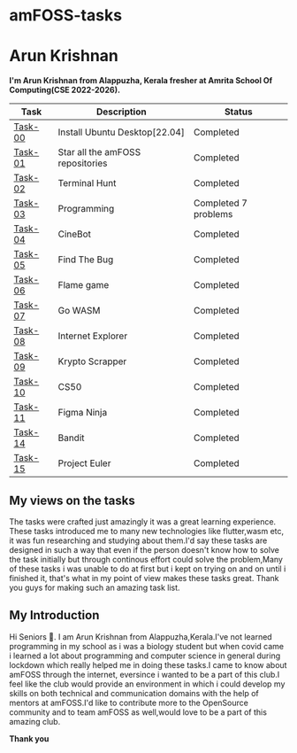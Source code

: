 # amFOSS-tasks

# Arun Krishnan

**I'm Arun Krishnan from Alappuzha, Kerala fresher at Amrita School Of Computing(CSE 2022-2026).**

**Task**|**Description**|**Status**
--------|---------------|-------------
[Task-00](https://github.com/ArunKrishnan0x168/amfoss-tasks/tree/main/task-00)|Install Ubuntu Desktop[22.04]|Completed
[Task-01](https://github.com/ArunKrishnan0x168/amfoss-tasks/tree/main/task-01)|Star all the amFOSS repositories|Completed
[Task-02](https://github.com/ArunKrishnan0x168/amfoss-tasks/tree/main/task-02)|Terminal Hunt|Completed
[Task-03](https://github.com/ArunKrishnan0x168/amfoss-tasks/tree/main/task-03)|Programming|Completed 7 problems
[Task-04](https://github.com/ArunKrishnan0x168/amfoss-tasks/tree/main/task-04)|CineBot|Completed
[Task-05](https://github.com/ArunKrishnan0x168/amfoss-tasks/tree/main/task-05)|Find The Bug|Completed
[Task-06](https://github.com/ArunKrishnan0x168/amfoss-tasks/tree/main/task-06)|Flame game|Completed
[Task-07](https://github.com/ArunKrishnan0x168/amfoss-tasks/tree/main/task-07)|Go WASM|Completed
[Task-08](https://github.com/ArunKrishnan0x168/amfoss-tasks/tree/main/task-08)|Internet Explorer|Completed
[Task-09](https://github.com/ArunKrishnan0x168/amfoss-tasks/tree/main/task-09)|Krypto Scrapper|Completed
[Task-10](https://github.com/ArunKrishnan0x168/amfoss-tasks/tree/main/task-10)|CS50|Completed
[Task-11](https://github.com/ArunKrishnan0x168/amfoss-tasks/tree/main/task-11)|Figma Ninja|Completed
[Task-14](https://github.com/ArunKrishnan0x168/amfoss-tasks/tree/main/task-14)|Bandit|Completed
[Task-15](https://github.com/ArunKrishnan0x168/amfoss-tasks/tree/main/task-15)|Project Euler|Completed

## My views on the tasks

The tasks were crafted just amazingly it was a great learning experience.
These tasks introduced me to many new technologies like flutter,wasm etc, it was fun researching and studying about them.I'd say these tasks are designed in such a way that even if the person doesn't know how to solve the task initially but through continous effort could solve the problem,Many of these tasks i was unable to do at first but i kept on trying on and on until i finished it, that's what in my point of view makes these tasks great. Thank you guys for making such an amazing task list.


## My Introduction

Hi Seniors 👋. I am Arun Krishnan from Alappuzha,Kerala.I've not learned
programming in my school as i was a biology student but when covid came i learned a lot about programming and computer science in general during lockdown which really helped me in doing these tasks.I came to know about amFOSS through the internet, eversince i wanted to be a part of this club.I feel like the club would provide an environment in which i could develop my skills on both technical and communication domains with the help of mentors at amFOSS.I'd like to contribute more to the OpenSource community and to team amFOSS as well,would love to be a part of this amazing club.


**Thank you**



